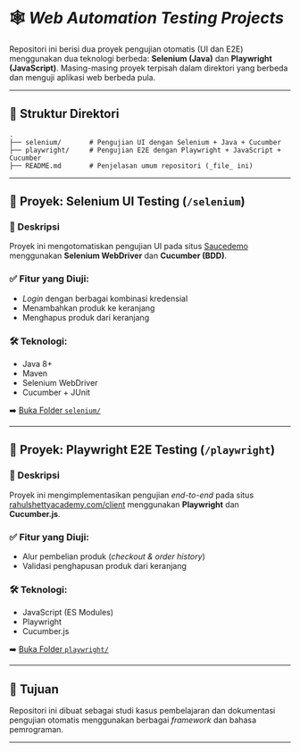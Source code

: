 
# 🕸️ _Web Automation Testing Projects_

Repositori ini berisi dua proyek pengujian otomatis (UI dan E2E) menggunakan dua teknologi berbeda: **Selenium (Java)** dan **Playwright (JavaScript)**. Masing-masing proyek terpisah dalam direktori yang berbeda dan menguji aplikasi web berbeda pula.

---

## 📁 Struktur Direktori

```
.
├── selenium/       # Pengujian UI dengan Selenium + Java + Cucumber
├── playwright/     # Pengujian E2E dengan Playwright + JavaScript + Cucumber
├── README.md       # Penjelasan umum repositori (_file_ ini)
```

---

## 🔹 Proyek: Selenium UI Testing (`/selenium`)

### 📌 Deskripsi
Proyek ini mengotomatiskan pengujian UI pada situs [Saucedemo](https://www.saucedemo.com/) menggunakan **Selenium WebDriver** dan **Cucumber (BDD)**.

### ✅ Fitur yang Diuji:
- _Login_ dengan berbagai kombinasi kredensial
- Menambahkan produk ke keranjang
- Menghapus produk dari keranjang

### 🛠 Teknologi:
- Java 8+
- Maven
- Selenium WebDriver
- Cucumber + JUnit

➡️ [Buka Folder `selenium/`](./selenium)

---

## 🔹 Proyek: Playwright E2E Testing (`/playwright`)

### 📌 Deskripsi
Proyek ini mengimplementasikan pengujian _end-to-end_ pada situs [rahulshettyacademy.com/client](https://rahulshettyacademy.com/client) menggunakan **Playwright** dan **Cucumber.js**.

### ✅ Fitur yang Diuji:
- Alur pembelian produk (_checkout & order history_)
- Validasi penghapusan produk dari keranjang

### 🛠 Teknologi:
- JavaScript (ES Modules)
- Playwright
- Cucumber.js

➡️ [Buka Folder `playwright/`](./playwright)

---

## 📌 Tujuan

Repositori ini dibuat sebagai studi kasus pembelajaran dan dokumentasi pengujian otomatis menggunakan berbagai _framework_ dan bahasa pemrograman.


---

